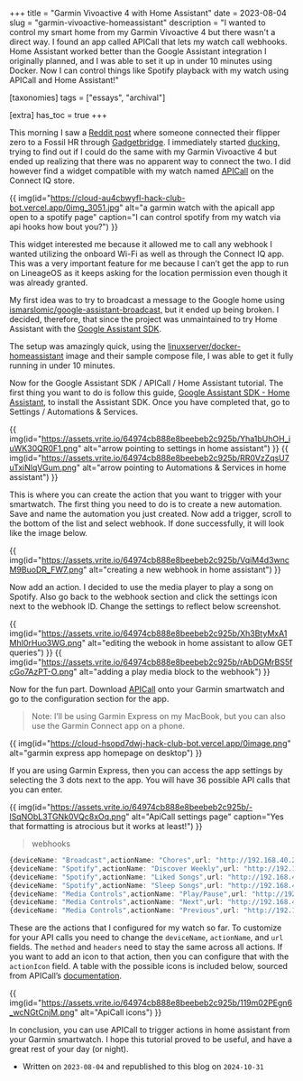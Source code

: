 +++
title = "Garmin Vivoactive 4 with Home Assistant"
date = 2023-08-04
slug = "garmin-vivoactive-homeassistant"
description = "I wanted to control my smart home from my Garmin Vivoactive 4 but there wasn't a direct way. I found an app called APICall that lets my watch call webhooks. Home Assistant worked better than the Google Assistant integration I originally planned, and I was able to set it up in under 10 minutes using Docker. Now I can control things like Spotify playback with my watch using APICall and Home Assistant!"

[taxonomies]
tags = ["essays", "archival"]

[extra]
has_toc = true
+++

This morning I saw a [Reddit post](https://libreddit.kieranklukas.com/r/flipperzero/comments/ybjsvt/flipper_control_via_smartwatch/) where someone connected their flipper zero to a Fossil HR through [Gadgetbridge](https://gadgetbridge.org/). I immediately started [ducking,](https://libreddit.kieranklukas.com/r/duckduckgo/wiki/index#wiki_what_is_searching_on_duckduckgo_called.3F) trying to find out if I could do the same with my Garmin Vivoactive 4 but ended up realizing that there was no apparent way to connect the two. I did however find a widget compatible with my watch named [APICall](https://apps.garmin.com/en-US/apps/ac9a81ab-a52d-41b3-8c14-940a9de37544) on the Connect IQ store.

<!-- more -->

{{ img(id="https://cloud-au4cbwyfl-hack-club-bot.vercel.app/0img_3051.jpg" alt="a garmin watch with the apicall app open to a spotify page" caption="I can control spotify from my watch via api hooks how bout you?") }}

This widget interested me because it allowed me to call any webhook I wanted utilizing the onboard Wi-Fi as well as through the Connect IQ app. This was a very important feature for me because I can’t get the app to run on LineageOS as it keeps asking for the location permission even though it was already granted.

My first idea was to try to broadcast a message to the Google home using [ismarslomic/google-assistant-broadcast,](https://github.com/ismarslomic/google-assistant-broadcast) but it ended up being broken. I decided, therefore, that since the project was unmaintained to try Home Assistant with the [Google Assistant SDK](https://www.home-assistant.io/integrations/google_assistant_sdk#configuration).

The setup was amazingly quick, using the [linuxserver/docker-homeassistant](https://github.com/linuxserver/docker-homeassistant) image and their sample compose file, I was able to get it fully running in under 10 minutes.

Now for the Google Assistant SDK / APICall / Home Assistant tutorial. The first thing you want to do is follow this guide, [Google Assistant SDK - Home Assistant](https://www.home-assistant.io/integrations/google_assistant_sdk#configuration), to install the Assistant SDK. Once you have completed that, go to Settings / Automations & Services.

{{ img(id="https://assets.vrite.io/64974cb888e8beebeb2c925b/Yha1bUhOH_iuWK30QR0F1.png" alt="arrow pointing to settings in home assistant") }}
{{ img(id="https://assets.vrite.io/64974cb888e8beebeb2c925b/RR0VzZqsU7uTxiNlqVGum.png" alt="arrow pointing to Automations & Services in home assistant") }}

This is where you can create the action that you want to trigger with your smartwatch. The first thing you need to do is to create a new automation. Save and name the automation you just created. Now add a trigger, scroll to the bottom of the list and select webhook. If done successfully, it will look like the image below.

{{ img(id="https://assets.vrite.io/64974cb888e8beebeb2c925b/VqiM4d3wncM9BuoDR_FW7.png" alt="creating a new webhook in home assistant") }}


Now add an action. I decided to use the media player to play a song on Spotify. Also go back to the webhook section and click the settings icon next to the webhook ID. Change the settings to reflect below screenshot.

{{ img(id="https://assets.vrite.io/64974cb888e8beebeb2c925b/Xh3BtyMxA1MhI0rHuo3WG.png" alt="editing the webook in home assistant to allow GET queries") }}
{{ img(id="https://assets.vrite.io/64974cb888e8beebeb2c925b/rAbDGMrBS5fcGo7AzPT-O.png" alt="adding a play media block to the webhook") }}

Now for the fun part. Download [APICall](https://apps.garmin.com/en-US/apps/ac9a81ab-a52d-41b3-8c14-940a9de37544) onto your Garmin smartwatch and go to the configuration section for the app.

> Note: I’ll be using Garmin Express on my MacBook, but you can also use the Garmin Connect app on a phone.

{{ img(id="https://cloud-hsopd7dwj-hack-club-bot.vercel.app/0image.png" alt="garmin express app homepage on desktop") }}

If you are using Garmin Express, then you can access the app settings by selecting the 3 dots next to the app. You will have 36 possible API calls that you can enter.

{{ img(id="https://assets.vrite.io/64974cb888e8beebeb2c925b/-lSqNObL3TGNk0VQc8xOq.png" alt="ApiCall settings page" caption="Yes that formatting is atrocious but it works at least!") }}

> webhooks
```ts
{deviceName: "Broadcast",actionName: "Chores",url: "http://192.168.40.21:8123/api/webhook/Aere",method: "GET",headers:"{"Content-Type":"application/x-www-form-urlencoded"}"}
{deviceName: "Spotify",actionName: "Discover Weekly",url: "http://192.168.40.21:8123/api/webhook/-djNd5aMidD6Q3w2jgYDu50ix",method: "GET",headers:"{"Content-Type":"application/x-www-form-urlencoded"}",actionIcon:40}
{deviceName: "Spotify",actionName: "Liked Songs",url: "http://192.168.40.21:8123/api/webhook/liked-songs-6TrVEY-TzVsAeFX8Mt8FUpJN",method: "GET",headers:"{"Content-Type":"application/x-www-form-urlencoded"}",actionIcon:40}
{deviceName: "Spotify",actionName: "Sleep Songs",url: "http://192.168.40.21:8123/api/webhook/sleep-songs-jA1nrTpc9PuKumvzNDFteBDK",method: "GET",headers:"{"Content-Type":"application/x-www-form-urlencoded"}",actionIcon:51}
{deviceName: "Media Controls",actionName: "Play/Pause",url: "http://192.168.40.21:8123/api/webhook/playpause-DTNDt-RzOqgGTggOnV_sXMLm",method: "GET",headers:"{"Content-Type":"application/x-www-form-urlencoded"}",actionIcon:43}
{deviceName: "Media Controls",actionName: "Next",url: "http://192.168.40.21:8123/api/webhook/skip-forward-IvQkjhn2oev7VY0mb_xZDDCK",method: "GET",headers:"{"Content-Type":"application/x-www-form-urlencoded"}",actionIcon:41}
{deviceName: "Media Controls",actionName: "Previous",url: "http://192.168.40.21:8123/api/webhook/skip-backwards-A9byoXP-QwSv_aoQ2FtX-_Qx",method: "GET",headers:"{"Content-Type":"application/x-www-form-urlencoded"}",actionIcon:42}
```

These are the actions that I configured for my watch so far. To customize for your API calls you need to change the `deviceName`, `actionName`, and `url` fields. The `method` and `headers` need to stay the same across all actions. If you want to add an icon to that action, then you can configure that with the `actionIcon` field. A table with the possible icons is included below, sourced from APICall’s [documentation](https://apicall.dumesnil.net/documentation_en.html).

{{ img(id="https://assets.vrite.io/64974cb888e8beebeb2c925b/119m02PEgn6_wcNGtCnjM.png" alt="ApiCall icons") }}

In conclusion, you can use APICall to trigger actions in home assistant from your Garmin smartwatch. I hope this tutorial proved to be useful, and have a great rest of your day (or night).

* Written on `2023-08-04` and republished to this blog on `2024-10-31`

